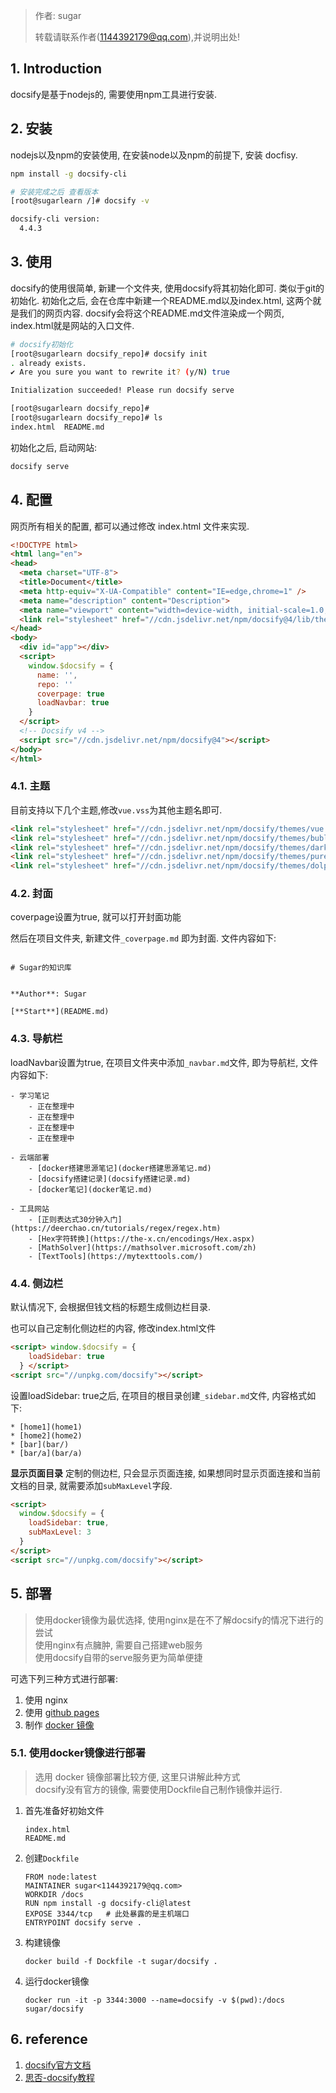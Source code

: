 > 作者: sugar
> 
> 转载请联系作者(1144392179@qq.com),并说明出处!


## 1. Introduction


docsify是基于nodejs的, 需要使用npm工具进行安装.

## 2. 安装

nodejs以及npm的安装使用, 在安装node以及npm的前提下, 安装 docfisy. 
```bash
npm install -g docsify-cli

# 安装完成之后 查看版本
[root@sugarlearn /]# docsify -v

docsify-cli version:
  4.4.3
```

## 3. 使用
docsify的使用很简单, 新建一个文件夹, 使用docsify将其初始化即可.  类似于git的初始化. 
初始化之后, 会在仓库中新建一个README.md以及index.html, 这两个就是我们的网页内容. 
docsify会将这个README.md文件渲染成一个网页, index.html就是网站的入口文件. 

```bash
# docsify初始化
[root@sugarlearn docsify_repo]# docsify init
. already exists.
✔ Are you sure you want to rewrite it? (y/N) true

Initialization succeeded! Please run docsify serve

[root@sugarlearn docsify_repo]#
[root@sugarlearn docsify_repo]# ls
index.html  README.md
```

初始化之后, 启动网站:
```bash
docsify serve
```

## 4. 配置
网页所有相关的配置, 都可以通过修改 index.html 文件来实现. 

```html
<!DOCTYPE html>
<html lang="en">
<head>
  <meta charset="UTF-8">
  <title>Document</title>
  <meta http-equiv="X-UA-Compatible" content="IE=edge,chrome=1" />
  <meta name="description" content="Description">
  <meta name="viewport" content="width=device-width, initial-scale=1.0, minimum-scale=1.0">
  <link rel="stylesheet" href="//cdn.jsdelivr.net/npm/docsify@4/lib/themes/vue.css">
</head>
<body>
  <div id="app"></div>
  <script>
    window.$docsify = {
      name: '',
      repo: ''
	  coverpage: true
	  loadNavbar: true
    }
  </script>
  <!-- Docsify v4 -->
  <script src="//cdn.jsdelivr.net/npm/docsify@4"></script>
</body>
</html>

```


### 4.1. 主题
目前支持以下几个主题,修改`vue.vss`为其他主题名即可. 
```html
<link rel="stylesheet" href="//cdn.jsdelivr.net/npm/docsify/themes/vue.css"> 
<link rel="stylesheet" href="//cdn.jsdelivr.net/npm/docsify/themes/buble.css"> 
<link rel="stylesheet" href="//cdn.jsdelivr.net/npm/docsify/themes/dark.css"> 
<link rel="stylesheet" href="//cdn.jsdelivr.net/npm/docsify/themes/pure.css"> 
<link rel="stylesheet" href="//cdn.jsdelivr.net/npm/docsify/themes/dolphin.css">
```

### 4.2. 封面
coverpage设置为true, 就可以打开封面功能

然后在项目文件夹, 新建文件`_coverpage.md` 即为封面. 文件内容如下:
```

# Sugar的知识库 


**Author**: Sugar

[**Start**](README.md)

```


### 4.3. 导航栏
loadNavbar设置为true, 在项目文件夹中添加`_navbar.md`文件, 即为导航栏, 文件内容如下: 
```
- 学习笔记
    - 正在整理中
    - 正在整理中
    - 正在整理中
    - 正在整理中

- 云端部署
    - [docker搭建思源笔记](docker搭建思源笔记.md)
    - [docsify搭建记录](docsify搭建记录.md)
    - [docker笔记](docker笔记.md)

- 工具网站
    - [正则表达式30分钟入门](https://deerchao.cn/tutorials/regex/regex.htm)
    - [Hex字符转换](https://the-x.cn/encodings/Hex.aspx)
    - [MathSolver](https://mathsolver.microsoft.com/zh)
    - [TextTools](https://mytexttools.com/)
```
### 4.4. 侧边栏
默认情况下, 会根据但钱文档的标题生成侧边栏目录. 

也可以自己定制化侧边栏的内容, 修改index.html文件
```html
<script> window.$docsify = {
    loadSidebar: true
  } </script>
<script src="//unpkg.com/docsify"></script>
```

设置loadSidebar: true之后, 在项目的根目录创建`_sidebar.md`文件, 内容格式如下:
```
* [home1](home1)
* [home2](home2)
* [bar](bar/)
* [bar/a](bar/a)
```

**显示页面目录**
定制的侧边栏, 只会显示页面连接, 如果想同时显示页面连接和当前文档的目录, 就需要添加`subMaxLevel`字段.
```html
<script>
  window.$docsify = {
    loadSidebar: true,
    subMaxLevel: 3
  }
</script>
<script src="//unpkg.com/docsify"></script>
```


## 5. 部署
> 使用docker镜像为最优选择, 使用nginx是在不了解docsify的情况下进行的尝试  
> 使用nginx有点臃肿, 需要自己搭建web服务  
> 使用docsify自带的serve服务更为简单便捷

可选下列三种方式进行部署:
1. 使用 nginx 
2. 使用 [github pages](https://docsify.js.org/#/zh-cn/deploy?id=github-pages) 
3. 制作 [docker 镜像](https://docsify.js.org/#/zh-cn/deploy?id=docker)

### 5.1. 使用docker镜像进行部署
> 选用 docker 镜像部署比较方便, 这里只讲解此种方式  
> docsify没有官方的镜像, 需要使用Dockfile自己制作镜像并运行. 

1. 首先准备好初始文件
	```
	index.html
	README.md
	```
	
2. 创建`Dockfile`
	```
	FROM node:latest
	MAINTAINER sugar<1144392179@qq.com>
	WORKDIR /docs
	RUN npm install -g docsify-cli@latest
	EXPOSE 3344/tcp   # 此处暴露的是主机端口
	ENTRYPOINT docsify serve .
	```
3. 构建镜像
	```
	docker build -f Dockfile -t sugar/docsify .
	```
4. 运行docker镜像
	```
	docker run -it -p 3344:3000 --name=docsify -v $(pwd):/docs sugar/docsify
	```

## 6. reference
1. [docsify官方文档](https://docsify.js.org/#/)
2. [思否-docsify教程](https://segmentfault.com/a/1190000017576714)

